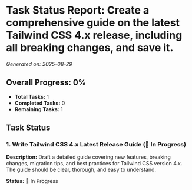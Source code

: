 # Task Status Report: Create a comprehensive guide on the latest Tailwind CSS 4.x release, including all breaking changes, and save it.

*Generated on: 2025-08-29*

## Overall Progress: 0%

- **Total Tasks:** 1
- **Completed Tasks:** 0
- **Remaining Tasks:** 1

## Task Status

### 1. Write Tailwind CSS 4.x Latest Release Guide (🔄 In Progress)
**Description:** Draft a detailed guide covering new features, breaking changes, migration tips, and best practices for Tailwind CSS version 4.x. The guide should be clear, thorough, and easy to understand.

**Status:** 🔄 In Progress
